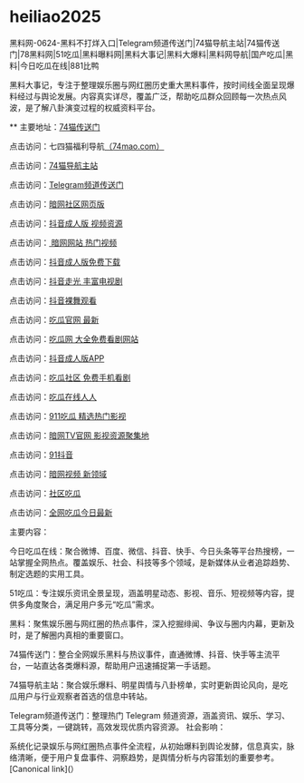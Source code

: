 # heiliao2025
黑料网-0624-黑料不打烊入口|Telegram频道传送门|74猫导航主站|74猫传送门|78黑料网|51吃瓜|黑料曝料网|黑料大事记|黑料大爆料|黑料网导航|国产吃瓜|黑料|今日吃瓜在线|881比鸭

黑料大事记，专注于整理娱乐圈与网红圈历史重大黑料事件，按时间线全面呈现爆料经过与舆论发展。内容真实详尽，覆盖广泛，帮助吃瓜群众回顾每一次热点风波，是了解八卦演变过程的权威资料平台。

** 主要地址：<a href="https://74mao.com/">74猫传送门</a>

点击访问：七四猫福利导航<a href="https://74mao.com/">（74mao.com）</a>

点击访问：<a href="https://74mao.com/">74猫导航主站</a>

点击访问：<a href="https://74mao.com/">Telegram频道传送门</a>

点击访问：<a href="https://aw2-13.pages.dev/">暗网社区网页版</a>

点击访问：<a href="https://dy1-14.pages.dev/">抖音成人版 视频资源</a>

点击访问：<a href="https://aw10-21.pages.dev/"> 暗网网站 热门视频</a>

点击访问：<a href="https://dy6-22.pages.dev/">抖音成人版免费下载</a>

点击访问：<a href="https://aw4-23.pages.dev/">抖音走光 丰富电视剧</a>

点击访问：<a href="https://dy9-23.pages.dev/">抖音裸舞观看</a>

点击访问：<a href="https://cg2-45.pages.dev/">吃瓜官网 最新</a>

点击访问：<a href="https://cg3-46.pages.dev/">吃瓜网 大全免费看剧网站</a>

点击访问：<a href="https://dy1-01.pages.dev/">抖音成人版APP</a>

点击访问：<a href="https://cg8-05.pages.dev/">吃瓜社区 免费手机看剧</a>

点击访问：<a href="https://cg10-01.pages.dev/">吃瓜在线人人</a>

点击访问：<a  href="https://cg9-01.pages.dev/">911吃瓜 精选热门影视</a>

点击访问：<a  href="https://aw7-02.pages.dev/">暗网TV官网 影视资源聚集地</a>

点击访问：<a href="https://dy7-04.pages.dev/">91抖音</a>

点击访问：<a href="https://aw8-03.pages.dev/">暗网视频 新领域</a>

点击访问：<a href="https://cg8-38.pages.dev/">社区吃瓜</a>

点击访问：<a href="https://cg4-37.pages.dev/">全网吃瓜今日最新</a>

主要内容：

今日吃瓜在线：聚合微博、百度、微信、抖音、快手、今日头条等平台热搜榜，一站掌握全网热点。覆盖娱乐、社会、科技等多个领域，是新媒体从业者追踪趋势、制定选题的实用工具。

51吃瓜：专注娱乐资讯全景呈现，涵盖明星动态、影视、音乐、短视频等内容，提供多角度聚合，满足用户多元“吃瓜”需求。

黑料：聚焦娱乐圈与网红圈的热点事件，深入挖掘绯闻、争议与圈内内幕，更新及时，是了解圈内真相的重要窗口。

74猫传送门：整合全网娱乐黑料与热议事件，直通微博、抖音、快手等主流平台，一站直达各类爆料源，帮助用户迅速捕捉第一手话题。

74猫导航主站：聚合娱乐爆料、明星舆情与八卦榜单，实时更新舆论风向，是吃瓜用户与行业观察者首选的信息中转站。

Telegram频道传送门：整理热门 Telegram 频道资源，涵盖资讯、娱乐、学习、工具等分类，一键跳转，高效发现优质内容资源。
社会影响：

系统化记录娱乐与网红圈热点事件全流程，从初始爆料到舆论发酵，信息真实，脉络清晰，便于用户复盘事件、洞察趋势，是舆情分析与内容策划的重要参考。
[Canonical link](）
